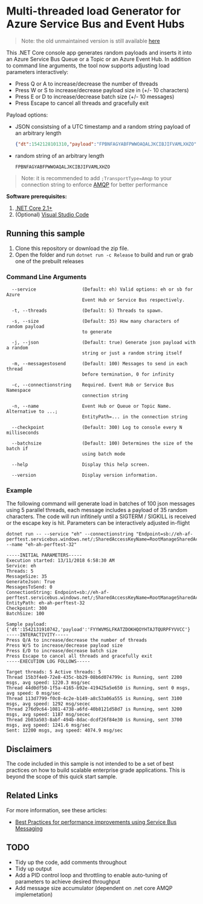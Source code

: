 # Multi-threaded load Generator for Azure Service Bus and Event Hubs
> Note: the old unmaintained version is still available [here](https://github.com/iizotov/azure-sb-loadgenerator)

This .NET Core console app generates random payloads and inserts it into an Azure Service Bus Queue or a Topic or an Azure Event Hub. In addition to command line arguments, the tool now supports adjusting load parameters interactively:

* Press Q or A to increase/decrease the number of threads
* Press W or S to increase/decrease payload size in (+/- 10 characters)
* Press E or D to increase/decrease batch size (+/- 10 messages)
* Press Escape to cancel all threads and gracefully exit

Payload options: 
* JSON consistsing of a UTC timestamp and a random string payload of an arbitrary length
    ```json
    {"dt":1542128101310,"payload":"FPBNFAGYABFPWWOAQALJKCIBJIFVAMLXHZO"}
    ```
* random string of an arbitrary length
    ```
    FPBNFAGYABFPWWOAQALJKCIBJIFVAMLXHZO
    ```
> Note: it is recommended to add `;TransportType=Amqp` to your connection string to enforce [AMQP](https://docs.microsoft.com/en-us/azure/service-bus-messaging/service-bus-amqp-dotnet) for better performance

**Software prerequisites:**
1. [.NET Core 2.1+](https://www.microsoft.com/net/download)
2. (Optional) [Visual Studio Code](https://code.visualstudio.com/)


## Running this sample
1. Clone this repository or download the zip file.
2. Open the folder and run `dotnet run -c Release` to build and run or grab one of the prebuilt releases
   
### Command Line Arguments
```
  --service                 (Default: eh) Valid options: eh or sb for Azure
                            Event Hub or Service Bus respectively.

  -t, --threads             (Default: 5) Threads to spawn.

  -s, --size                (Default: 35) How many characters of random payload
                            to generate

  -j, --json                (Default: true) Generate json payload with a random 
                            string or just a random string itself

  -m, --messagestosend      (Default: 100) Messages to send in each thread 
                            before termination, 0 for infinity

  -c, --connectionstring    Required. Event Hub or Service Bus Namespace 
                            connection string

  -n, --name                Event Hub or Queue or Topic Name. Alternative to ...;
                            EntityPath=... in the connection string

  --checkpoint              (Default: 300) Log to console every N milliseconds

  --batchsize               (Default: 100) Determines the size of the batch if 
                            using batch mode

  --help                    Display this help screen.

  --version                 Display version information.
```

### Example
The following command will generate load in batches of 100 json messages using 5 parallel threads, each message includes a payload of 35 random characters. The code will run infitinely until a SIGTERM / SIGKILL is received or the escape key is hit. Parameters can be interactively adjusted in-flight

```
dotnet run -- --service "eh" --connectionstring "Endpoint=sb://eh-af-perftest.servicebus.windows.net/;SharedAccessKeyName=RootManageSharedAccessKey;SharedAccessKey=****;TransportType=Amqp;" --name "eh-ah-perftest-32"

-----INITIAL PARAMETERS-----
Execution started: 13/11/2018 6:58:30 AM
Service: eh
Threads: 5
MessageSize: 35
GenerateJson: True
MessagesToSend: 0
ConnectionString: Endpoint=sb://eh-af-perftest.servicebus.windows.net/;SharedAccessKeyName=RootManageSharedAccessKey;SharedAccessKey=****;TransportType=Amqp;
EntityPath: eh-ah-perftest-32
Checkpoint: 300
BatchSize: 100

Sample payload: {'dt':1542131910742,'payload':'FYYWVMSLFKATZDOKHQOYHTAJTQURPFYVVCC'}
-----INTERACTIVITY-----
Press Q/A to increase/decrease the number of threads
Press W/S to increase/decrease payload size
Press E/D to increase/decrease batch size
Press Escape to cancel all threads and gracefully exit
-----EXECUTION LOG FOLLOWS-----

Target threads: 5 Active threads: 5
Thread 15b3f4e0-72e8-435c-bb29-08b6d074799c is Running, sent 2200 msgs, avg speed: 1220.3 msg/sec
Thread 44d0df50-1f5a-4165-b92e-419425a5e650 is Running, sent 0 msgs, avg speed: 0 msg/sec
Thread 113d7799-f0c0-4c2e-b149-a8c53a06a555 is Running, sent 3100 msgs, avg speed: 1292 msg/secec
Thread 276d9c64-1081-4738-a6fd-40b8121d58d7 is Running, sent 3200 msgs, avg speed: 1187 msg/secec
Thread 2b03a503-8abf-494b-8dac-dcdf26f84e30 is Running, sent 3700 msgs, avg speed: 1241.6 msg/sec
Sent: 12200 msgs, avg speed: 4074.9 msg/sec
``` 

## Disclaimers
The code included in this sample is not intended to be a set of best practices on how to build scalable enterprise grade applications. This is beyond the scope of this quick start sample.

## Related Links
For more information, see these articles:
- [Best Practices for performance improvements using Service Bus Messaging](https://docs.microsoft.com/en-us/azure/service-bus-messaging/service-bus-performance-improvements)

## TODO
* Tidy up the code, add comments throughout
* Tidy up output
* Add a PID control loop and throttling to enable auto-tuning of parameters to achieve desired throughput
* Add message size accumulator (dependent on .net core AMQP implemetation)